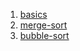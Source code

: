 1. [basics](computer-science/docs/sorting/basics.md)
2. [merge-sort](merge-sort.md) 
3. [bubble-sort](bubble-sort.md)
